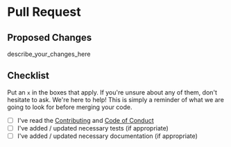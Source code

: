 # Pull Request

## Proposed Changes

describe_your_changes_here

## Checklist

Put an `x` in the boxes that apply. If you're unsure about any of them, don't
hesitate to ask. We're here to help! This is simply a reminder of what we are
going to look for before merging your code.

- [ ] I've read the [Contributing](../blob/master/docs/CONTRIBUTING.md) and
[Code of Conduct](../blob/master/docs/CODE_OF_CONDUCT.md)
- [ ] I've added / updated necessary tests (if appropriate)
- [ ] I've added / updated necessary documentation (if appropriate)
